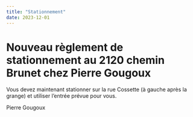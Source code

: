 ```yaml
---
title: "Stationnement"
date: 2023-12-01
---
```


# Nouveau règlement de stationnement au  2120 chemin Brunet chez Pierre Gougoux

Vous devez maintenant stationner sur la rue Cossette (à gauche après la grange) et utiliser l’entrée prévue pour vous.

Pierre Gougoux

